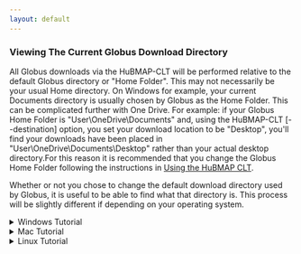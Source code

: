 ```yaml
---
layout: default
---
```


### Viewing The Current Globus Download Directory

All Globus downloads via the HuBMAP-CLT will be performed relative to the default Globus directory or "Home Folder".
This may not necessarily be your usual Home directory. On Windows for example, your current Documents directory is 
usually chosen by Globus as the Home Folder. This can be complicated further with One Drive. For example: if your Globus Home 
Folder is "User\OneDrive\Documents" and, using the HuBMAP-CLT \[--destination] option, you set your download location to be
"Desktop", you'll find your downloads have been placed in "User\OneDrive\Documents\Desktop" rather than your actual 
desktop directory.For this reason it is recommended that you change the Globus Home Folder following the instructions in [Using the HuBMAP CLT](using-hubmap-clt.html).

Whether or not you chose to change the default download directory used by Globus, it is useful to be able to find what
that directory is. This process will be slightly different if depending on your operating system. 

<details>
<summary>Windows Tutorial</summary>


<div>If Globus Connect Personal is running, you should see its small icon either with the system icons on the far right end of the task bar, or located in the system tray. If you do not see its small icon, GCP may not be running. Launch the program by clicking the Globus Connect Personal App. The location for this app's shortcut may vary depending on how it was installed; typically it is found in the Start Menu directory under Programs. Searching "Globus Connect Personal" In the search bar is the quickest way to find it. For more information on installing and running GCP on Windows, refer to  <a href="https://docs.globus.org/faq/globus-connect-endpoints/">The GCP Docs</a>.</div>
<img src="../images/globustray.PNG" alt="GCP Windows Icon" width="500"/>
<div>Right-click on this icon to view its context menu. Click the button labeled "options".</div>
<img src="../images/globusoptions.PNG" alt="GCP Windows Context Menu" width="500"/>
<div>The options menu should open in the access tab. In this screen, you can  view the folders that are accessible by the GCP. Navigate to the general tab.</div>
<img src="../images/globususername.PNG" alt="Globus Home Folder" width="500"/>
<div>From this screen we can see the currently selected Home Folder. It is recommended to set this as your home directory.</div>


</details>

<details>
<summary>Mac Tutorial</summary>


<div>If Globus Connect Personal is running, you should see its small icon on at the top of your screen. If you do not see its small icon, GCP may not be running. Launch the program by clicking the Globus Connect Personal App. The location for this app's shortcut may vary depending on how it was installed. It should appear when searching "Globus Connect Personal". For more information on installing and running GCP on a Mac, refer to <a href="https://docs.globus.org/faq/globus-connect-endpoints/">The GCP Docs</a>.</div>
<img src="../images/globusmacicon.png" alt="GCP Mac Icon" width="500"/>
<div>Control click on this icon to view its context menu. Click the button labeled "preferences".</div>
<img src="../images/globusmacpreferencesbutton.png" alt="GCP Mac Context Menu" width="500"/>
<div>The preferences menu should open in the access tab. Navigate to general and you'll see the currently selected Home Folder</div>
<img src="../images/globusmacpreferences.png" alt="GCP Mac Preferences Menu" width="500"/>


</details>

<details>
<summary>Linux Tutorial</summary>


<div>Unlike Windows and Mac, Linux does not have a persistent taskbar icon. Typically, the Globus Connect Personal endpoint is launched manually from the command line. It is possible to launch GCP in the background and without a Graphical User Interface, however in this case we want to launch the GUI. Launch the GUI by running the following command in the terminal from whichever directory the GCP was initially installed:</div>


<code>$ ./globusconnectpersonal-{version-number}/globusconnectpersonal</code>


<div>Where {version-number} is the version of the GCP you are currently using. For example, for version 3.1.6, the command will be:</div>


<code>$ ./globusconnectpersonal-3.1.6/globusconnectpersonal</code>


<div>When the GCP GUI appears, click on the File button.</div>
<img src="../images/gcpgui.PNG" alt="GCP GUI" width="500"/>
<div>From the file drop-down menu, click Preferences.</div>
<img src="../images/gcppreferencesbutton.PNG" alt="GCP Preferences Button" width="500"/>
<div>Finally, you should arrive at the Access Path Configuration screen. Displayed inside the text-box will be the current GCP Home Folder. You can also conveniently change the Home Folder by modifying the value in the text-box if you wish.</div>
<img src="../images/gcppreferences.PNG" alt="GCP Preferences" width="500"/>


</details>